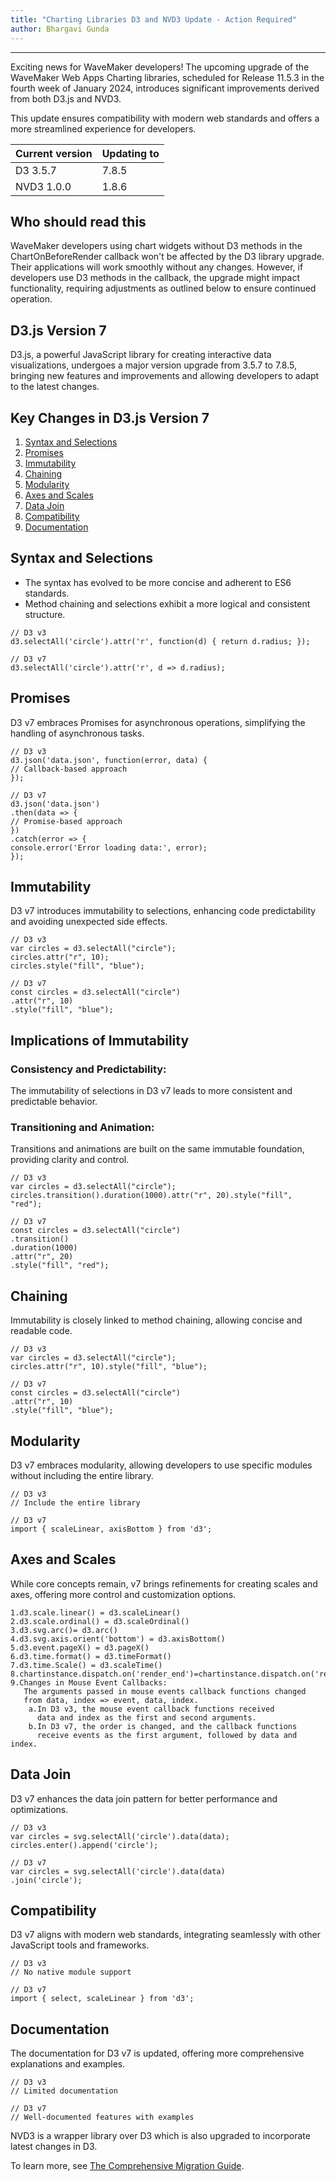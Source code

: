```yaml
---
title: "Charting Libraries D3 and NVD3 Update - Action Required"
author: Bhargavi Gunda
---
```

---

Exciting news for WaveMaker developers! The upcoming upgrade of the WaveMaker Web Apps Charting libraries, scheduled for Release 11.5.3 in the fourth week of January 2024, introduces significant improvements derived from both D3.js and NVD3.

This update ensures compatibility with modern web standards and offers a more streamlined experience for developers.

<!-- truncate -->

| Current version | Updating to |
|-----------------|-------------|
| D3 3.5.7	       | 7.8.5       |
| NVD3 1.0.0      | 1.8.6       |


## Who should read this

WaveMaker developers using chart widgets without D3 methods in the ChartOnBeforeRender callback won't be affected by the D3 library upgrade. Their applications will work smoothly without any changes. 
However, if developers use D3 methods in the callback, the upgrade might impact functionality, requiring adjustments as outlined below to ensure continued operation.

## D3.js Version 7

D3.js, a powerful JavaScript library for creating interactive data visualizations, undergoes a major version upgrade from 3.5.7 to 7.8.5, bringing new features and improvements and allowing developers to adapt to the latest changes.

## Key Changes in D3.js Version 7

1. [Syntax and Selections](#syntax-and-selections)
2. [Promises](#promises)
3. [Immutability](#immutability)
4. [Chaining](#chaining)
5. [Modularity](#modularity)
6. [Axes and Scales](#axes-and-scales)
7. [Data Join](#data-join)
8. [Compatibility](#compatibility)
9. [Documentation](#documentation)

## Syntax and Selections

- The syntax has evolved to be more concise and adherent to ES6 standards.
- Method chaining and selections exhibit a more logical and consistent structure.

```
// D3 v3
d3.selectAll('circle').attr('r', function(d) { return d.radius; });

// D3 v7
d3.selectAll('circle').attr('r', d => d.radius);
```

## Promises

D3 v7 embraces Promises for asynchronous operations, simplifying the handling of asynchronous tasks.

```
// D3 v3
d3.json('data.json', function(error, data) {
// Callback-based approach
});

// D3 v7
d3.json('data.json')
.then(data => {
// Promise-based approach
})
.catch(error => {
console.error('Error loading data:', error);
});
```


## Immutability

D3 v7 introduces immutability to selections, enhancing code predictability and avoiding unexpected side effects.

```
// D3 v3
var circles = d3.selectAll("circle");
circles.attr("r", 10);
circles.style("fill", "blue");

// D3 v7
const circles = d3.selectAll("circle")
.attr("r", 10)
.style("fill", "blue");
```

## Implications of Immutability

### Consistency and Predictability:
The immutability of selections in D3 v7 leads to more consistent and predictable behavior.

### Transitioning and Animation:
Transitions and animations are built on the same immutable foundation, providing clarity and control.
```
// D3 v3
var circles = d3.selectAll("circle");
circles.transition().duration(1000).attr("r", 20).style("fill", "red");

// D3 v7
const circles = d3.selectAll("circle")
.transition()
.duration(1000)
.attr("r", 20)
.style("fill", "red");
```

## Chaining
Immutability is closely linked to method chaining, allowing concise and readable code.
```
// D3 v3
var circles = d3.selectAll("circle");
circles.attr("r", 10).style("fill", "blue");

// D3 v7
const circles = d3.selectAll("circle")
.attr("r", 10)
.style("fill", "blue");
```

## Modularity

D3 v7 embraces modularity, allowing developers to use specific modules without including the entire library.
```
// D3 v3
// Include the entire library

// D3 v7
import { scaleLinear, axisBottom } from 'd3';
```


## Axes and Scales

While core concepts remain, v7 brings refinements for creating scales and axes, offering more control and customization options.
```
1.d3.scale.linear() = d3.scaleLinear()
2.d3.scale.ordinal() = d3.scaleOrdinal()
3.d3.svg.arc()= d3.arc()
4.d3.svg.axis.orient('bottom') = d3.axisBottom()
5.d3.event.pageX() = d3.pageX()
6.d3.time.format() = d3.timeFormat()
7.d3.time.Scale() = d3.scaleTime()
8.chartinstance.dispatch.on('render_end')=chartinstance.dispatch.on('renderEnd')
9.Changes in Mouse Event Callbacks:
   The arguments passed in mouse events callback functions changed 
   from data, index => event, data, index.
    a.In D3 v3, the mouse event callback functions received 
      data and index as the first and second arguments.
    b.In D3 v7, the order is changed, and the callback functions 
      receive events as the first argument, followed by data and index.
```

## Data Join

D3 v7 enhances the data join pattern for better performance and optimizations.
```
// D3 v3
var circles = svg.selectAll('circle').data(data);
circles.enter().append('circle');

// D3 v7
var circles = svg.selectAll('circle').data(data)
.join('circle');
```

## Compatibility

D3 v7 aligns with modern web standards, integrating seamlessly with other JavaScript tools and frameworks.

```
// D3 v3
// No native module support

// D3 v7
import { select, scaleLinear } from 'd3';
```

## Documentation

The documentation for D3 v7 is updated, offering more comprehensive explanations and examples.
```
// D3 v3
// Limited documentation

// D3 v7
// Well-documented features with examples
```

NVD3 is a wrapper library over D3 which is also upgraded to incorporate latest changes in D3.

To learn more, see [The Comprehensive Migration Guide](https://observablehq.com/@d3/d3v6-migration-guide).

